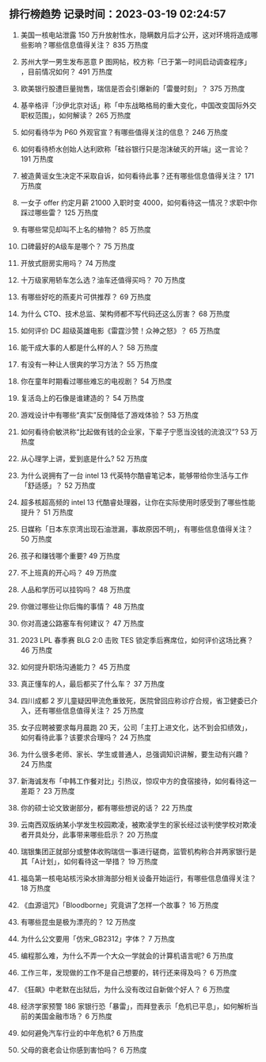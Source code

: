 
## 排行榜趋势 记录时间：2023-03-19 02:24:57
  
  1. 美国一核电站泄露 150 万升放射性水，隐瞒数月后才公开，这对环境将造成哪些影响？哪些信息值得关注？ 835 万热度
    
  2. 苏州大学一男生发布恶意 P 图网帖，校方称「已于第一时间启动调查程序」 ​​​，目前情况如何？ 491 万热度
    
  3. 欧美银行股遭巨量抛售，瑞信是否会引爆新的「雷曼时刻」？ 375 万热度
    
  4. 基辛格评「沙伊北京对话」称「中东战略格局的重大变化，中国改变国际外交职权范围」，如何解读？ 265 万热度
    
  5. 如何看待华为 P60 外观官宣？有哪些值得关注的信息？ 246 万热度
    
  6. 如何看待桥水创始人达利欧称「硅谷银行只是泡沫破灭的开端」这一言论？ 191 万热度
    
  7. 被造黄谣女生决定不采取自诉，如何看待此事？还有哪些信息值得关注？ 171 万热度
    
  8. 一女子 offer 约定月薪 21000 入职时变 4000，如何看待这一情况？求职中你踩过哪些雷？ 125 万热度
    
  9. 有哪些常见却叫不上名的植物？ 85 万热度
    
  10. 口碑最好的A级车是哪个？ 75 万热度
    
  11. 开放式厨房实用吗？ 74 万热度
    
  12. 十万级家用轿车怎么选？油车还值得买吗？ 70 万热度
    
  13. 有哪些好吃的燕麦片可供推荐？ 69 万热度
    
  14. 为什么 CTO、技术总监、架构师都不写代码还这么厉害？ 68 万热度
    
  15. 如何评价 DC 超级英雄电影《雷霆沙赞！众神之怒》？ 65 万热度
    
  16. 能干成大事的人都是什么样的人？ 58 万热度
    
  17. 有没有一种让人很爽的学习方法？ 55 万热度
    
  18. 你在童年时期看过哪些难忘的电视剧？ 54 万热度
    
  19. 复活岛上的石像是谁建造的？ 54 万热度
    
  20. 游戏设计中有哪些“真实”反倒降低了游戏体验？ 53 万热度
    
  21. 如何看待俞敏洪称“比起做有钱的企业家，下辈子宁愿当没钱的流浪汉”? 53 万热度
    
  22. 从心理学上讲，爱到底是什么? 52 万热度
    
  23. 为什么说拥有了一台 intel 13 代英特尔酷睿笔记本，能够带给你生活与工作「舒适感」？ 52 万热度
    
  24. 超多核超高频的 intel 13 代酷睿处理器，让你在实际使用时感受到了哪些性能提升？ 51 万热度
    
  25. 日媒称「日本东京湾出现石油泄漏，事故原因不明」，有哪些信息值得关注？ 50 万热度
    
  26. 孩子和赚钱哪个重要? 49 万热度
    
  27. 不上班真的开心吗？ 49 万热度
    
  28. 人品和学历可以挂钩吗？ 48 万热度
    
  29. 你做过哪些让你后悔的事情？ 48 万热度
    
  30. 你对高速公路塞车有何建议？ 47 万热度
    
  31. 2023 LPL 春季赛 BLG 2:0 击败 TES 锁定季后赛席位，如何评价这场比赛？ 46 万热度
    
  32. 如何提升职场沟通能力？ 45 万热度
    
  33. 真正懂车的人，最后都买了什么车？ 37 万热度
    
  34. 四川成都 2 岁儿童疑因甲流危重致死，医院曾回应称诊疗合规，省卫健委已介入，还有哪些信息值得关注？ 25 万热度
    
  35. 女子应聘被要求每月晨跑 20 天，公司「主打上进文化，达不到会扣绩效」，如何看待此事？该要求合理吗？ 24 万热度
    
  36. 为什么很多老师、家长、学生或普通人，总强调知识讲解，要生动有兴趣？ 24 万热度
    
  37. 新海诚发布「中韩工作餐对比」引热议，惊叹中方的食宿接待，如何看待这一差距？ 23 万热度
    
  38. 你的硕士论文致谢部分，都有哪些想说的话？ 22 万热度
    
  39. 云南西双版纳某小学发生校园欺凌，被欺凌学生的家长经过谈判使学校对欺凌者开具处分，此事带来哪些启示？ 20 万热度
    
  40. 瑞银集团正就部分或整体收购瑞信一事进行磋商，监管机构称合并两家银行是其「A计划」，如何看待这一举措？ 19 万热度
    
  41. 福岛第一核电站核污染水排海部分相关设备开始运行，有哪些信息值得关注？ 18 万热度
    
  42. 《血源诅咒》「Bloodborne」究竟讲了怎样一个故事？ 16 万热度
    
  43. 有哪些昆虫是极为漂亮的？ 12 万热度
    
  44. 为什么公文要用「仿宋_GB2312」字体？ 7 万热度
    
  45. 编程那么难，为什么不弄一个大众一学就会的计算机语言呢? 6 万热度
    
  46. 工作三年，发现做的工作不是自己想要的，转行还来得及吗？ 6 万热度
    
  47. 《狂飙》中老默在出狱后，为什么没有改过自新做个好人？ 6 万热度
    
  48. 经济学家预警 186 家银行恐「暴雷」，而拜登表示「危机已平息」，如何解析当前的美国金融市场？ 6 万热度
    
  49. 如何避免汽车行业的中年危机? 6 万热度
    
  50. 父母的衰老会让你感到害怕吗？ 6 万热度
    